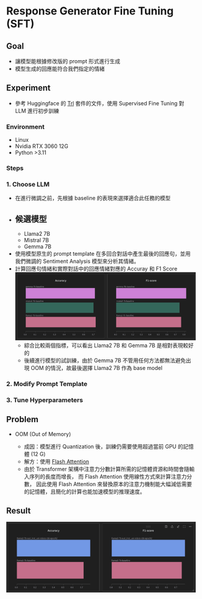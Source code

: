 # Response Generator Fine Tuning (SFT)

## Goal

- 讓模型能根據修改版的 prompt 形式進行生成
- 模型生成的回應能符合我們指定的情緒

## Experiment

- 參考 Huggingface 的 [Trl](https://huggingface.co/docs/trl/index) 套件的文件，使用 Supervised Fine Tuning 對 LLM 進行初步訓練

### Environment

- Linux
- Nvidia RTX 3060 12G
- Python >3.11

### Steps

### 1. Choose LLM

- 在進行微調之前，先根據 baseline 的表現來選擇適合此任務的模型
- ## **候選模型**
  - Llama2 7B
  - Mistral 7B
  - Gemma 7B
- 使用模型原生的 prompt template 在多回合對話中產生最後的回應句，並用我們微調的 Sentiment Analysis 模型來分析其情緒。
- 計算回應句情緒和實際對話中的回應情緒對應的 Accuray 和 F1 Score
  ![Baseline Result](images/baseline-result.png)
  - 綜合比較兩個指標，可以看出 Llama2 7B 和 Gemma 7B 是相對表現較好的
  - 後續進行模型的試訓練，由於 Gemma 7B 不管用任何方法都無法避免出現 OOM 的情況，故最後選擇 Llama2 7B 作為 base model

### 2. Modify Prompt Template

### 3. Tune Hyperparameters

## Problem

- OOM (Out of Memory)

  - 成因：模型進行 Quantization 後，訓練仍需要使用超過當前 GPU 的記憶體 (12 G)
  - 解方：使用 [Flash Attention](https://github.com/Dao-AILab/flash-attention)
  - 由於 Transformer 架構中注意力分數計算所需的記憶體資源和時間會隨輸入序列的長度而增長，
    而 Flash Attention 使用線性方式來計算注意力分數，
    因此使用 Flash Attention 來替換原本的注意力機制能大幅減低需要的記憶體，且簡化的計算也能加速模型的推理速度。

## Result

![Baseline and SFT Comparison](images/baseline-sft-comparison.png)
